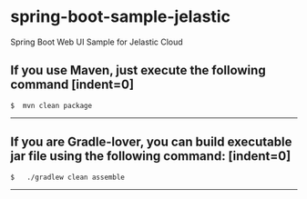 # spring-boot-sample-jelastic
Spring Boot Web UI Sample for Jelastic Cloud

If you use Maven, just execute the following command
[indent=0]
----
	$  mvn clean package
----

If you are Gradle-lover, you can build executable jar  file using the following command:
[indent=0]
----
	$   ./gradlew clean assemble
----


